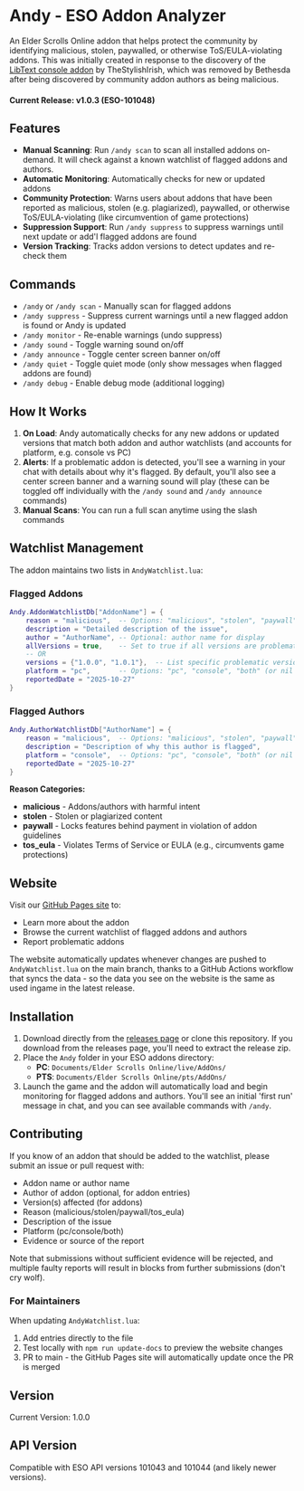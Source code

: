 # Andy - ESO Addon Analyzer

An Elder Scrolls Online addon that helps protect the community by identifying malicious, stolen, paywalled, or otherwise ToS/EULA-violating addons. This was initially created in response to the discovery of the [LibText console addon](https://www.esoui.com/downloads/info2363-LibText.html) by TheStylishIrish, which was removed by Bethesda after being discovered by community addon authors as being malicious. 

#### Current Release: **v1.0.3** (ESO-101048)

## Features

- **Manual Scanning**: Run `/andy scan` to scan all installed addons on-demand. It will check against a known watchlist of flagged addons and authors.
- **Automatic Monitoring**: Automatically checks for new or updated addons 
- **Community Protection**: Warns users about addons that have been reported as malicious, stolen (e.g. plagiarized), paywalled, or otherwise ToS/EULA-violating (like circumvention of game protections)
- **Suppression Support**: Run `/andy suppress` to suppress warnings until next update or add'l flagged addons are found
- **Version Tracking**: Tracks addon versions to detect updates and re-check them

## Commands

- `/andy` or `/andy scan` - Manually scan for flagged addons
- `/andy suppress` - Suppress current warnings until a new flagged addon is found or Andy is updated
- `/andy monitor` - Re-enable warnings (undo suppress)
- `/andy sound` - Toggle warning sound on/off
- `/andy announce` - Toggle center screen banner on/off
- `/andy quiet` - Toggle quiet mode (only show messages when flagged addons are found)
- `/andy debug` - Enable debug mode (additional logging)

## How It Works

1. **On Load**: Andy automatically checks for any new addons or updated versions that match both addon and author watchlists (and accounts for platform, e.g. console vs PC)
2. **Alerts**: If a problematic addon is detected, you'll see a warning in your chat with details about why it's flagged. By default, you'll also see a center screen banner and a warning sound will play (these can be toggled off individually with the `/andy sound` and `/andy announce` commands)
3. **Manual Scans**: You can run a full scan anytime using the slash commands

## Watchlist Management

The addon maintains two lists in `AndyWatchlist.lua`:

### Flagged Addons
```lua
Andy.AddonWatchlistDb["AddonName"] = {
    reason = "malicious",  -- Options: "malicious", "stolen", "paywall", "tos_eula"
    description = "Detailed description of the issue",
    author = "AuthorName", -- Optional: author name for display
    allVersions = true,    -- Set to true if all versions are problematic
    -- OR
    versions = {"1.0.0", "1.0.1"},  -- List specific problematic versions, if allVersions is false
    platform = "pc",       -- Options: "pc", "console", "both" (or nil defaults to "both")
    reportedDate = "2025-10-27"
}
```

### Flagged Authors
```lua
Andy.AuthorWatchlistDb["AuthorName"] = {
    reason = "malicious",  -- Options: "malicious", "stolen", "paywall", "tos_eula"
    description = "Description of why this author is flagged",
    platform = "console",  -- Options: "pc", "console", "both" (or nil defaults to "both")
    reportedDate = "2025-10-27"
}
```

**Reason Categories:**
- **malicious** - Addons/authors with harmful intent
- **stolen** - Stolen or plagiarized content
- **paywall** - Locks features behind payment in violation of addon guidelines
- **tos_eula** - Violates Terms of Service or EULA (e.g., circumvents game protections)

## Website

Visit our [GitHub Pages site](https://adefee.github.io/Andy-ESO/) to:
- Learn more about the addon
- Browse the current watchlist of flagged addons and authors
- Report problematic addons

The website automatically updates whenever changes are pushed to `AndyWatchlist.lua` on the main branch, thanks to a GitHub Actions workflow that syncs the data - so the data you see on the website is the same as used ingame in the latest release.

## Installation

1. Download directly from the [releases page](https://github.com/adefee/Andy-ESO/releases) or clone this repository. If you download from the releases page, you'll need to extract the release zip.
2. Place the `Andy` folder in your ESO addons directory:
   - **PC**: `Documents/Elder Scrolls Online/live/AddOns/`
   - **PTS**: `Documents/Elder Scrolls Online/pts/AddOns/`
3. Launch the game and the addon will automatically load and begin monitoring for flagged addons and authors. You'll see an initial 'first run' message in chat, and you can see available commands with `/andy`.

## Contributing

If you know of an addon that should be added to the watchlist, please submit an issue or pull request with:
- Addon name or author name
- Author of addon (optional, for addon entries)
- Version(s) affected (for addons)
- Reason (malicious/stolen/paywall/tos_eula)
- Description of the issue
- Platform (pc/console/both)
- Evidence or source of the report

Note that submissions without sufficient evidence will be rejected, and multiple faulty reports will result in blocks from further submissions (don't cry wolf).

### For Maintainers

When updating `AndyWatchlist.lua`:
1. Add entries directly to the file
2. Test locally with `npm run update-docs` to preview the website changes
3. PR to main - the GitHub Pages site will automatically update once the PR is merged

## Version

Current Version: 1.0.0

## API Version

Compatible with ESO API versions 101043 and 101044 (and likely newer versions).
